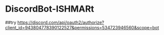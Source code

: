 # DiscordBot-ISHMARt
##try https://discord.com/api/oauth2/authorize?client_id=943804778390122527&permissions=534723946560&scope=bot
